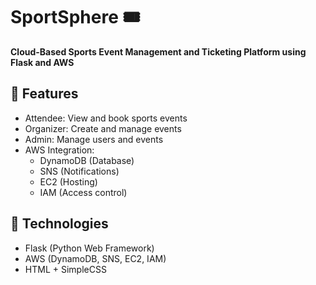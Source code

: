 # SportSphere 🎟️
**Cloud-Based Sports Event Management and Ticketing Platform using Flask and AWS**

## 🔧 Features
- Attendee: View and book sports events
- Organizer: Create and manage events
- Admin: Manage users and events
- AWS Integration:
  - DynamoDB (Database)
  - SNS (Notifications)
  - EC2 (Hosting)
  - IAM (Access control)

## 🚀 Technologies
- Flask (Python Web Framework)
- AWS (DynamoDB, SNS, EC2, IAM)
- HTML + SimpleCSS

